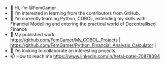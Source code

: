 - 👋 Hi, I’m @FemGamer
- 👀 I’m interested in learning from the contributors from GitHub.
- 🌱 I’m currently learning Python, COBOL, extending my skills with Financial Modelling and entering the practical world of Decentrailised Finance
- 🍻 My published work: https://github.com/FemGamer/My_COBOL_Projects | https://github.com/FemGamer/Python_Financial_Analysis_Calculator |
- 💞️ I’m looking to collaborate on interesting projects.
- 📫 How to reach me https://www.linkedin.com/in/hetal-patel-70878084

<!---
FemGamer/FemGamer is a ✨ special ✨ repository because its `README.md` (this file) appears on your GitHub profile.
You can click the Preview link to take a look at your changes.
--->
